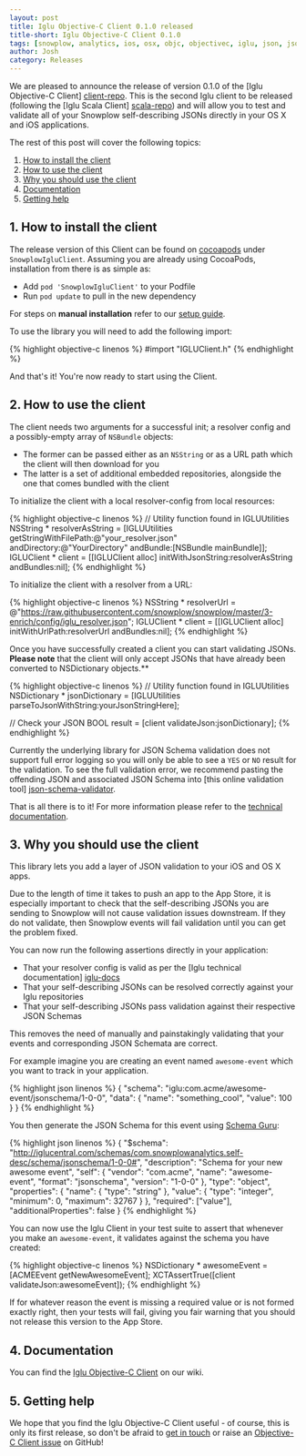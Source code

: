 ```yaml
---
layout: post
title: Iglu Objective-C Client 0.1.0 released
title-short: Iglu Objective-C Client 0.1.0
tags: [snowplow, analytics, ios, osx, objc, objectivec, iglu, json, jsonschema]
author: Josh
category: Releases
---
```


We are pleased to announce the release of version 0.1.0 of the [Iglu Objective-C Client] [client-repo]. This is the second Iglu client to be released (following the [Iglu Scala Client] [scala-repo]) and will allow you to test and validate all of your Snowplow self-describing JSONs directly in your OS X and iOS applications.

The rest of this post will cover the following topics:

1. [How to install the client](/blog/2015/10/19/iglu-objective-c-client-0.1.0-released#how-to-install)
2. [How to use the client](/blog/2015/10/19/iglu-objective-c-client-0.1.0-released#how-to-use)
3. [Why you should use the client](/blog/2015/10/19/iglu-objective-c-client-0.1.0-released#why-to-use)
4. [Documentation](/blog/2015/10/19/iglu-objective-c-client-0.1.0-released#docs)
5. [Getting help](/blog/2015/10/19/iglu-objective-c-client-0.1.0-released#help)

<!--more-->

<h2 id="how-to-install">1. How to install the client</h2>

The release version of this Client can be found on [cocoapods][cocoapods] under `SnowplowIgluClient`. Assuming you are already using CocoaPods, installation from there is as simple as:

* Add `pod 'SnowplowIgluClient'` to your Podfile
* Run `pod update` to pull in the new dependency

For steps on **manual installation** refer to our [setup guide][setup-guide].

To use the library you will need to add the following import:

{% highlight objective-c linenos %}
#import "IGLUClient.h"
{% endhighlight %}

And that's it! You're now ready to start using the Client.

<h2 id="how-to-use">2. How to use the client</h2>

The client needs two arguments for a successful init; a resolver config and a possibly-empty array of `NSBundle` objects:

* The former can be passed either as an `NSString` or as a URL path which the client will then download for you
* The latter is a set of additional embedded repositories, alongside the one that comes bundled with the client

To initialize the client with a local resolver-config from local resources:

{% highlight objective-c linenos %}
// Utility function found in IGLUUtilities
NSString * resolverAsString = 
    [IGLUUtilities getStringWithFilePath:@"your_resolver.json" 
                            andDirectory:@"YourDirectory" 
                               andBundle:[NSBundle mainBundle]];
IGLUClient * client = [[IGLUClient alloc] initWithJsonString:resolverAsString andBundles:nil];
{% endhighlight %}

To initialize the client with a resolver from a URL:

{% highlight objective-c linenos %}
NSString * resolverUrl = @"https://raw.githubusercontent.com/snowplow/snowplow/master/3-enrich/config/iglu_resolver.json";
IGLUClient * client = [[IGLUClient alloc] initWithUrlPath:resolverUrl andBundles:nil];
{% endhighlight %}

Once you have successfully created a client you can start validating JSONs. **Please note** that the client will only accept JSONs that have already been converted to NSDictionary objects.**

{% highlight objective-c linenos %}
// Utility function found in IGLUUtilities
NSDictionary * jsonDictionary = [IGLUUtilities parseToJsonWithString:yourJsonStringHere];

// Check your JSON
BOOL result = [client validateJson:jsonDictionary];
{% endhighlight %}

Currently the underlying library for JSON Schema validation does not support full error logging so you will only be able to see a `YES` or `NO` result for the validation. To see the full validation error, we recommend pasting the offending JSON and associated JSON Schema into [this online validation tool] [json-schema-validator].

That is all there is to it! For more information please refer to the [technical documentation][tech-docs].

<h2 id="why-to-use">3. Why you should use the client</h2>

This library lets you add a layer of JSON validation to your iOS and OS X apps.

Due to the length of time it takes to push an app to the App Store, it is especially important to check that the self-describing JSONs you are sending to Snowplow will not cause validation issues downstream. If they do not validate, then Snowplow events will fail validation until you can get the problem fixed.

You can now run the following assertions directly in your application:

* That your resolver config is valid as per the [Iglu technical documentation] [iglu-docs]
* That your self-describing JSONs can be resolved correctly against your Iglu repositories
* That your self-describing JSONs pass validation against their respective JSON Schemas

This removes the need of manually and painstakingly validating that your events and corresponding JSON Schemata are correct.

For example imagine you are creating an event named `awesome-event` which you want to track in your application.

{% highlight json linenos %}
{
    "schema": "iglu:com.acme/awesome-event/jsonschema/1-0-0", 
    "data": {
        "name": "something_cool",
        "value": 100
  }
}
{% endhighlight %}

You then generate the JSON Schema for this event using [Schema Guru][schema-guru]:

{% highlight json linenos %}
{
    "$schema": "http://iglucentral.com/schemas/com.snowplowanalytics.self-desc/schema/jsonschema/1-0-0#",
    "description": "Schema for your new awesome event",
    "self": {
        "vendor": "com.acme",
        "name": "awesome-event",
        "format": "jsonschema",
        "version": "1-0-0"
    },
    "type": "object",
    "properties": {
        "name": {
            "type": "string"
        },
        "value": {
            "type": "integer",
            "minimum": 0,
            "maximum": 32767
        }
    },
    "required": ["value"],
    "additionalProperties": false
}
{% endhighlight %}

You can now use the Iglu Client in your test suite to assert that whenever you make an `awesome-event`, it validates against the schema you have created:

{% highlight objective-c linenos %}
NSDictionary * awesomeEvent = [ACMEEvent getNewAwesomeEvent];
XCTAssertTrue([client validateJson:awesomeEvent]);
{% endhighlight %}

If for whatever reason the event is missing a required value or is not formed exactly right, then your tests will fail, giving you fair warning that you should not release this version to the App Store.

<h2 id="docs">4. Documentation</h2>

You can find the [Iglu Objective-C Client][tech-docs] on our wiki.

<h2 id="help">5. Getting help</h2>

We hope that you find the Iglu Objective-C Client useful - of course, this is only its first release, so don't be afraid to [get in touch][talk-to-us] or raise an [Objective-C Client issue][client-issues] on GitHub!

[client-repo]: https://github.com/snowplow/iglu-objc-client
[scala-repo]: https://github.com/snowplow/iglu-scala-client
[cocoapods]: https://cocoapods.org/
[setup-guide]: https://github.com/snowplow/iglu/wiki/ObjC-client-setup
[tech-docs]: https://github.com/snowplow/iglu/wiki/ObjC-client
[schema-guru]: https://github.com/snowplow/schema-guru

[iglu-docs]: https://github.com/snowplow/iglu/wiki/Iglu-technical-documentation
[json-schema-validator]: https://json-schema-validator.herokuapp.com/

[talk-to-us]: https://github.com/snowplow/iglu/wiki/Talk-to-us
[client-issues]: https://github.com/snowplow/iglu-objc-client/issues
